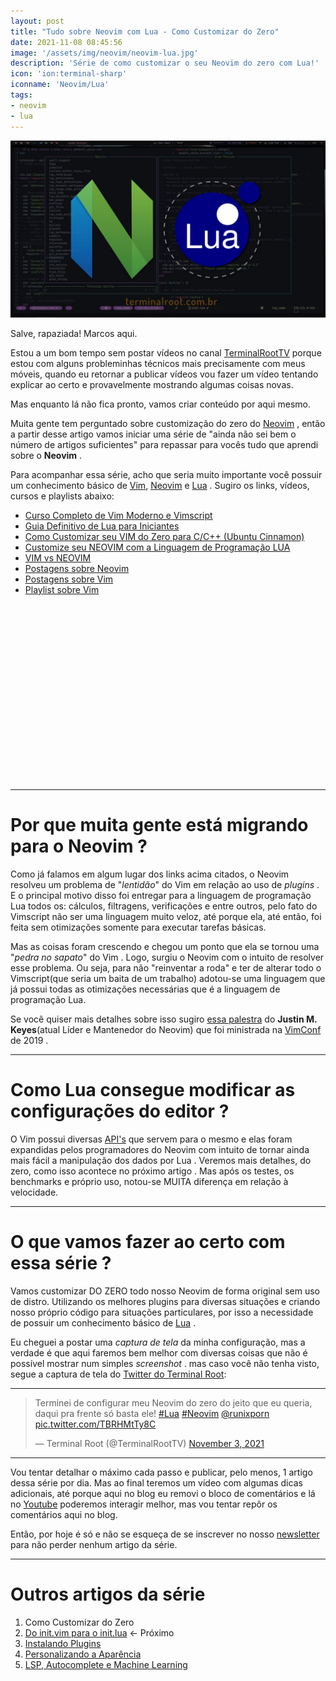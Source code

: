 ```yaml
---
layout: post
title: "Tudo sobre Neovim com Lua - Como Customizar do Zero"
date: 2021-11-08 08:45:56
image: '/assets/img/neovim/neovim-lua.jpg'
description: 'Série de como customizar o seu Neovim do zero com Lua!'
icon: 'ion:terminal-sharp'
iconname: 'Neovim/Lua'
tags:
- neovim
- lua
---
```


![Tudo sobre Neovim com Lua - Como Customizar do Zero](/assets/img/neovim/neovim-lua.jpg)

Salve, rapaziada! Marcos aqui.

Estou a um bom tempo sem postar vídeos no canal [TerminalRootTV](https://youtube.com/TerminalRootTV) porque estou com alguns probleminhas técnicos mais precisamente com meus móveis, quando eu retornar a publicar vídeos vou fazer um vídeo tentando explicar ao certo e provavelmente mostrando algumas coisas novas.

Mas enquanto lá não fica pronto, vamos criar conteúdo por aqui mesmo. 

Muita gente tem perguntado sobre customização do zero do [Neovim](https://terminalroot.com.br/tags#neovim) , então a partir desse artigo vamos iniciar uma série de "ainda não sei bem o número de artigos suficientes" para repassar para vocês tudo que aprendi sobre o **Neovim** .

Para acompanhar essa série, acho que seria muito importante você possuir um conhecimento básico de [Vim](https://terminalroot.com.br/vim), [Neovim](https://terminalroot.com.br/tags#neovim) e [Lua](https://terminalroot.com.br/lua) . Sugiro os links, vídeos, cursos e playlists abaixo:

+ [Curso Completo de Vim Moderno e Vimscript](https://terminalroot.com.br/vim/)
+ [Guia Definitivo de Lua para Iniciantes](https://terminalroot.com.br/lua)
+ [Como Customizar seu VIM do Zero para C/C++ (Ubuntu Cinnamon)](https://www.youtube.com/watch?v=W8bFxnpJjF4)
+ [Customize seu NEOVIM com a Linguagem de Programação LUA](https://terminalroot.com.br/2021/08/customize-seu-neovim-com-a-linguagem-de-programacao-lua.html)
+ [VIM vs NEOVIM](https://www.youtube.com/watch?v=lyTI9Sz0V8E)
+ [Postagens sobre Neovim](https://terminalroot.com.br/tags#neovim)
+ [Postagens sobre Vim](https://terminalroot.com.br/tags#vim)
+ [Playlist sobre Vim](https://www.youtube.com/watch?v=nyeOFAlOgNs&list=PLUJBQEDDLNcnl-1CebtDi6tlt9TtsrkgP)


<!-- QUADRADO -->
<script async src="//pagead2.googlesyndication.com/pagead/js/adsbygoogle.js"></script>
<ins class="adsbygoogle"
style="display:inline-block;width:336px;height:280px"
data-ad-client="ca-pub-2838251107855362"
data-ad-slot="5351066970"></ins>
<script>
(adsbygoogle = window.adsbygoogle || []).push({});
</script>

---

# Por que muita gente está migrando para o Neovim ?
Como já falamos em algum lugar dos links acima citados, o Neovim resolveu um problema de "*lentidão*" do Vim em relação ao uso de *plugins* . E o principal motivo disso foi entregar para a linguagem de programação Lua todos os: cálculos, filtragens, verificações e entre outros, pelo fato do Vimscript não ser uma linguagem muito veloz, até porque ela, até então, foi feita sem otimizações somente para executar tarefas básicas.

Mas as coisas foram crescendo e chegou um ponto que ela se tornou uma "*pedra no sapato*" do Vim . Logo, surgiu o Neovim com o intuito de resolver esse problema. Ou seja, para não "reinventar a roda" e ter de alterar todo o Vimscript(que seria um baita de um trabalho) adotou-se uma linguagem que já possui todas as otimizações necessárias que é a linguagem de programação Lua.

Se você quiser mais detalhes sobre isso sugiro [essa palestra](https://www.youtube.com/watch?v=Bt-vmPC_-Ho) do **Justin M. Keyes**(atual Líder e Mantenedor do Neovim) que foi ministrada na [VimConf](https://vimconf.org/) de 2019 .

---

# Como Lua consegue modificar as configurações do editor ?
O Vim possui diversas [API's](https://www.vim.org/docs.php) que servem para o mesmo e elas foram expandidas pelos programadores do Neovim com intuito de tornar ainda mais fácil a manipulação dos dados por Lua . Veremos mais detalhes, do zero, como isso acontece no próximo artigo . Mas após os testes, os benchmarks e próprio uso, notou-se MUITA diferença em relação à velocidade.

---

# O que vamos fazer ao certo com essa série ?
Vamos customizar DO ZERO todo nosso Neovim de forma original sem uso de distro. Utilizando os melhores plugins para diversas situações e criando nosso próprio código para situações particulares, por isso a necessidade de possuir um conhecimento básico de [Lua](https://terminalroot.com.br/lua) .

Eu cheguei a postar uma *captura de tela* da minha configuração, mas a verdade é que aqui faremos bem melhor com diversas coisas que não é possível mostrar num simples *screenshot* . mas caso você não tenha visto, segue a captura de tela do [Twitter do Terminal Root](https://twitter.com/TerminalRootTV/):

---

<blockquote class="twitter-tweet"><p lang="pt" dir="ltr">Terminei de configurar meu Neovim do zero do jeito que eu queria, daqui pra frente só basta ele! <a href="https://twitter.com/hashtag/Lua?src=hash&amp;ref_src=twsrc%5Etfw">#Lua</a> <a href="https://twitter.com/hashtag/Neovim?src=hash&amp;ref_src=twsrc%5Etfw">#Neovim</a> <a href="https://twitter.com/runixporn?ref_src=twsrc%5Etfw">@runixporn</a> <a href="https://t.co/TBRHMtTy8C">pic.twitter.com/TBRHMtTy8C</a></p>&mdash; Terminal Root (@TerminalRootTV) <a href="https://twitter.com/TerminalRootTV/status/1455837918807928837?ref_src=twsrc%5Etfw">November 3, 2021</a></blockquote> <script async src="https://platform.twitter.com/widgets.js" charset="utf-8"></script>


<!-- RETANGULO LARGO 2 -->
<script async src="//pagead2.googlesyndication.com/pagead/js/adsbygoogle.js"></script>
<ins class="adsbygoogle"
style="display:block; text-align:center;"
data-ad-layout="in-article"
data-ad-format="fluid"
data-ad-client="ca-pub-2838251107855362"
data-ad-slot="8549252987"></ins>
<script>
(adsbygoogle = window.adsbygoogle || []).push({});
</script>

---

Vou tentar detalhar o máximo cada passo e publicar, pelo menos, 1 artigo dessa série por dia. Mas ao final teremos um vídeo com algumas dicas adicionais, até porque aqui no blog eu removi o bloco de comentários e lá no [Youtube](https://youtube.com/TerminalRootTV) poderemos interagir melhor, mas vou tentar repôr os comentários aqui no blog.

Então, por hoje é só e não se esqueça de se inscrever no nosso [newsletter](https://terminalroot.com.br/newsletter) para não perder nenhum artigo da série.

---

# Outros artigos da série
1. Como Customizar do Zero
2. [Do init.vim para o init.lua](https://terminalroot.com.br/2021/11/do-initvim-para-o-initlua-tudo-sobre-neovim-com-lua.html) ← Próximo
3. [Instalando Plugins](https://terminalroot.com.br/2021/11/instalando-plugins-tudo-sobre-neovim-com-lua.html)
4. [Personalizando a Aparência](https://terminalroot.com.br/2021/11/personalizando-a-aparencia-tudo-sobre-neovim-com-lua.html)
5. [LSP, Autocomplete e Machine Learning](https://terminalroot.com.br/2021/11/lsp-autocomplete-e-machine-learning-neovim-com-lua.html)


